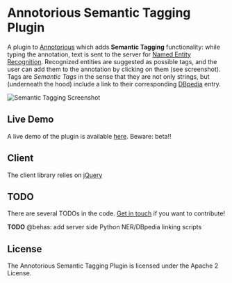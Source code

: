 # Annotorious Semantic Tagging Plugin

A plugin to [Annotorious](http://annotorious.github.io) which adds __Semantic Tagging__
functionality: while typing the annotation, text is sent to the server for
[Named Entity Recognition](http://en.wikipedia.org/wiki/Named-entity_recognition).
Recognized entities are suggested as possible tags, and the user can add them to the
annotation by clicking on them (see screenshot). Tags are _Semantic Tags_ in the sense that
they are not only strings, but (underneath the hood) include a link to their corresponding
[DBpedia](http://dbpedia.org) entry.

![Semantic Tagging Screenshot](http://github.com/annotorious/annotorious-semantic-tagging-plugin/raw/master/semantic-tagging-screenshot.jpg "Semantic Tagging Screenshot")

## Live Demo

A live demo of the plugin is available [here](http://annotorious.github.io/demos/semantic-tagging-preview.html).
Beware: beta!!

## Client

The client library relies on [jQuery](http://jquery.com)

## TODO

There are several TODOs in the code. [Get in touch](http://groups.google.com/group/annotorious) if you want to
contribute!

__TODO__ @behas: add server side Python NER/DBpedia linking scripts

## License

The Annotorious Semantic Tagging Plugin is licensed under the Apache 2 License.



